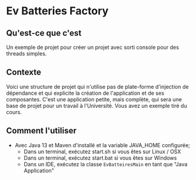 # Ev Batteries Factory

## Qu'est-ce que c'est
Un exemple de projet pour créer un projet avec sorti console pour des threads simples.

## Contexte
Voici une structure de projet qui n'utilise pas de plate-forme d'injection de dépendance et qui explicite
 la création de l'application et de ses composantes. C'est une application petite, mais complète, qui sera une base de 
 projet pour un travail à l'Université. Vous avez un exemple tiré du cours.

##  Comment l'utiliser
* Avec Java 13 et Maven d'installé et la variable JAVA_HOME configurée; 
  * Dans un terminal, exécutez start.sh si vous êtes sur Linux / OSX
  * Dans un terminal, exécutez start.bat si vous êtes sur Windows
  * Dans un IDE, exécutez la classe `EvBatteiresMain` en tant que "Java Application"